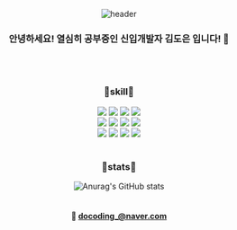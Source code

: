 
<!--
**dodawndo/dodawndo** is a ✨ _special_ ✨ repository because its `README.md` (this file) appears on your GitHub profile.

Here are some ideas to get you started:

- 🔭 I’m currently working on ...
- 🌱 I’m currently learning ...
- 👯 I’m looking to collaborate on ...
- 🤔 I’m looking for help with ...
- 💬 Ask me about ...
- 📫 How to reach me: ...
- 😄 Pronouns: ...
- ⚡ Fun fact: ...
-->

<div align=center>

![header](https://capsule-render.vercel.app/api?type=rounded&color=auto&height=100&section=header&text=Hello!&animation=twinkling&fontSize=40)

  
### 안녕하세요! 열심히 공부중인 신입개발자 김도은 입니다! :hatched_chick:
<br>
<br>  
  
### :icecream:skill:icecream:

<img src="https://img.shields.io/badge/Java-EB1B23?style=flat-square&logo=Java&logoColor=white"/>  
<img src="https://img.shields.io/badge/HTML5-E34F26?style=flat-square&logo=HTML5&logoColor=white"/>  
<img src="https://img.shields.io/badge/CSS3-1572B6?style=flat-square&logo=CSS3&logoColor=white"/>  
<img src="https://img.shields.io/badge/JavaScript-F7DF1E?style=flat-square&logo=JavaScript&logoColor=white"/> <br>
<img src="https://img.shields.io/badge/BootStrap-7952B3?style=flat-square&logo=BootStrap&logoColor=white"/> 
<img src="https://img.shields.io/badge/jQuery-0769AD?style=flat-square&logo=jQuery&logoColor=white"/>  
<img src="https://img.shields.io/badge/JSON-000000?style=flat-square&logo=JSON&logoColor=white"/> 
<img src="https://img.shields.io/badge/Spring-6DB33F?style=flat-square&logo=Spring&logoColor=white"/> <br>  
<img src="https://img.shields.io/badge/AndroidStudio-3DDC84?style=flat-square&logo=AndroidStudio&logoColor=white"/> 
<img src="https://img.shields.io/badge/MySQL-4479A1?style=flat-square&logo=MySQL&logoColor=white"/>
<img src="https://img.shields.io/badge/Oracle-F80000?style=flat-square&logo=Oracle&logoColor=white"/>
<img src="https://img.shields.io/badge/GitHub-181717?style=flat-square&logo=GitHub&logoColor=white"/>
<br>
<br>  

  
  
### :deciduous_tree:stats:deciduous_tree:
![Anurag's GitHub stats](https://github-readme-stats.vercel.app/api?username=dodawndo&count_private=true&show_icons=true&theme=buefy)
<br>
<br>  
  

#### :email: docoding_@naver.com  
 
  

  
  
<!--  
[![Top Langs](https://github-readme-stats.vercel.app/api/top-langs/?username=dodawndo&layout=compact)](https://github.com/dodawndo/github-readme-stats)
-->  

  
</div>
